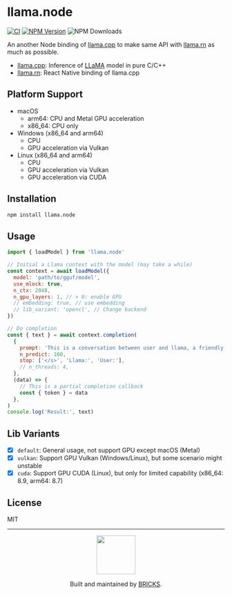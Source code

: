 # llama.node

[![CI](https://github.com/mybigday/llama.node/actions/workflows/ci.yml/badge.svg?branch=main)](https://github.com/mybigday/llama.node/actions/workflows/ci.yml)
[![NPM Version](https://img.shields.io/npm/v/%40fugood%2Fllama.node)](https://www.npmjs.com/package/llama.node)
![NPM Downloads](https://img.shields.io/npm/dw/%40fugood%2Fllama.node)

An another Node binding of [llama.cpp](https://github.com/ggerganov/llama.cpp) to make same API with [llama.rn](https://github.com/mybigday/llama.rn) as much as possible.

- [llama.cpp](https://github.com/ggerganov/llama.cpp): Inference of [LLaMA](https://arxiv.org/abs/2302.13971) model in pure C/C++
- [llama.rn](https://github.com/mybigday/llama.rn): React Native binding of llama.cpp

## Platform Support

- macOS
  - arm64: CPU and Metal GPU acceleration
  - x86_64: CPU only
- Windows (x86_64 and arm64)
  - CPU
  - GPU acceleration via Vulkan
- Linux (x86_64 and arm64)
  - CPU
  - GPU acceleration via Vulkan
  - GPU acceleration via CUDA

## Installation

```sh
npm install llama.node
```

## Usage

```js
import { loadModel } from 'llama.node'

// Initial a Llama context with the model (may take a while)
const context = await loadModel({
  model: 'path/to/gguf/model',
  use_mlock: true,
  n_ctx: 2048,
  n_gpu_layers: 1, // > 0: enable GPU
  // embedding: true, // use embedding
  // lib_variant: 'opencl', // Change backend
})

// Do completion
const { text } = await context.completion(
  {
    prompt: 'This is a conversation between user and llama, a friendly chatbot. respond in simple markdown.\n\nUser: Hello!\nLlama:',
    n_predict: 100,
    stop: ['</s>', 'Llama:', 'User:'],
    // n_threads: 4,
  },
  (data) => {
    // This is a partial completion callback
    const { token } = data
  },
)
console.log('Result:', text)
```

## Lib Variants

- [x] `default`: General usage, not support GPU except macOS (Metal)
- [x] `vulkan`: Support GPU Vulkan (Windows/Linux), but some scenario might unstable
- [x] `cuda`: Support GPU CUDA (Linux), but only for limited capability (x86_64: 8.9, arm64: 8.7)

## License

MIT

---

<p align="center">
  <a href="https://bricks.tools">
    <img width="90px" src="https://avatars.githubusercontent.com/u/17320237?s=200&v=4">
  </a>
  <p align="center">
    Built and maintained by <a href="https://bricks.tools">BRICKS</a>.
  </p>
</p>
